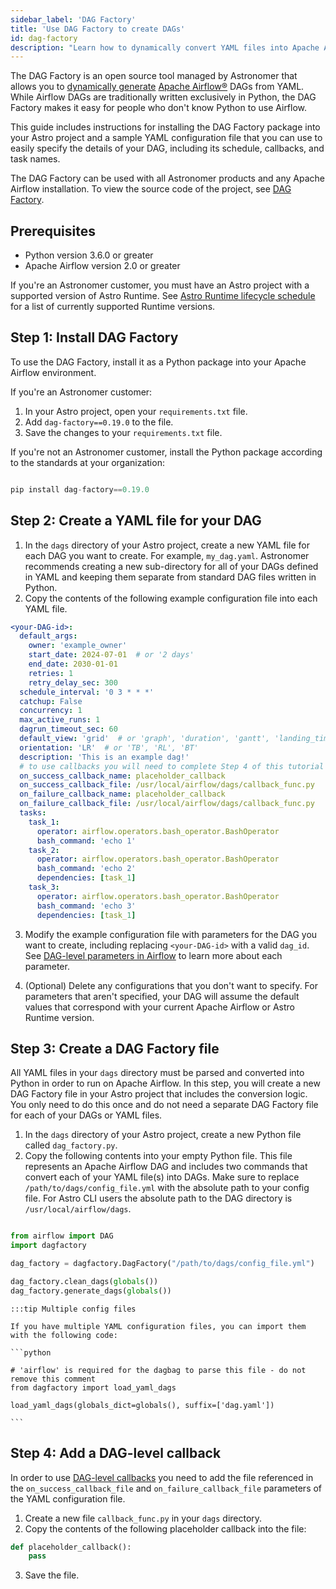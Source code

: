 ```yaml
---
sidebar_label: 'DAG Factory'
title: 'Use DAG Factory to create DAGs'
id: dag-factory
description: "Learn how to dynamically convert YAML files into Apache Airflow® DAGs with the DAG Factory, an open source project that makes creating DAGs easy."
---
```


The DAG Factory is an open source tool managed by Astronomer that allows you to [dynamically generate](dynamically-generating-dags.md) [Apache Airflow®](https://airflow.apache.org/) DAGs from YAML. While Airflow DAGs are traditionally written exclusively in Python, the DAG Factory makes it easy for people who don't know Python to use Airflow.

This guide includes instructions for installing the DAG Factory package into your Astro project and a sample YAML configuration file that you can use to easily specify the details of your DAG, including its schedule, callbacks, and task names.

The DAG Factory can be used with all Astronomer products and any Apache Airflow installation. To view the source code of the project, see [DAG Factory](https://github.com/astronomer/dag-factory).

## Prerequisites

- Python version 3.6.0 or greater
- Apache Airflow version 2.0 or greater

If you're an Astronomer customer, you must have an Astro project with a supported version of Astro Runtime. See [Astro Runtime lifecycle schedule](/astro/runtime-version-lifecycle-policy.mdx#astro-runtime-lifecycle-schedule) for a list of currently supported Runtime versions.

## Step 1: Install DAG Factory

To use the DAG Factory, install it as a Python package into your Apache Airflow environment.

If you're an Astronomer customer:

1. In your Astro project, open your `requirements.txt` file.
2. Add `dag-factory==0.19.0` to the file.
3. Save the changes to your `requirements.txt` file.

If you're not an Astronomer customer, install the Python package according to the standards at your organization:

```python

pip install dag-factory==0.19.0

```

## Step 2: Create a YAML file for your DAG

1. In the `dags` directory of your Astro project, create a new YAML file for each DAG you want to create. For example, `my_dag.yaml`. Astronomer recommends creating a new sub-directory for all of your DAGs defined in YAML and keeping them separate from standard DAG files written in Python.
2. Copy the contents of the following example configuration file into each YAML file.

```YAML
<your-DAG-id>:
  default_args:
    owner: 'example_owner'
    start_date: 2024-07-01  # or '2 days'
    end_date: 2030-01-01
    retries: 1
    retry_delay_sec: 300
  schedule_interval: '0 3 * * *'
  catchup: False
  concurrency: 1
  max_active_runs: 1
  dagrun_timeout_sec: 60
  default_view: 'grid'  # or 'graph', 'duration', 'gantt', 'landing_times' (for Run Duration in newer versions)
  orientation: 'LR'  # or 'TB', 'RL', 'BT'
  description: 'This is an example dag!'
  # to use callbacks you will need to complete Step 4 of this tutorial
  on_success_callback_name: placeholder_callback
  on_success_callback_file: /usr/local/airflow/dags/callback_func.py
  on_failure_callback_name: placeholder_callback
  on_failure_callback_file: /usr/local/airflow/dags/callback_func.py
  tasks:
    task_1:
      operator: airflow.operators.bash_operator.BashOperator
      bash_command: 'echo 1'
    task_2:
      operator: airflow.operators.bash_operator.BashOperator
      bash_command: 'echo 2'
      dependencies: [task_1]
    task_3:
      operator: airflow.operators.bash_operator.BashOperator
      bash_command: 'echo 3'
      dependencies: [task_1]

```

3. Modify the example configuration file with parameters for the DAG you want to create, including replacing `<your-DAG-id>` with a valid `dag_id`. See [DAG-level parameters in Airflow](airflow-dag-parameters.md) to learn more about each parameter.

4. (Optional) Delete any configurations that you don't want to specify. For parameters that aren't specified, your DAG will assume the default values that correspond with your current Apache Airflow or Astro Runtime version.

## Step 3: Create a DAG Factory file

All YAML files in your `dags` directory must be parsed and converted into Python in order to run on Apache Airflow. In this step, you will create a new DAG Factory file in your Astro project that includes the conversion logic. You only need to do this once and do not need a separate DAG Factory file for each of your DAGs or YAML files.

1. In the `dags` directory of your Astro project, create a new Python file called `dag_factory.py`.
2. Copy the following contents into your empty Python file. This file represents an Apache Airflow DAG and includes two commands that convert each of your YAML file(s) into DAGs. Make sure to replace `/path/to/dags/config_file.yml` with the absolute path to your config file. For Astro CLI users the absolute path to the DAG directory is `/usr/local/airflow/dags`. 

```python

from airflow import DAG
import dagfactory

dag_factory = dagfactory.DagFactory("/path/to/dags/config_file.yml")

dag_factory.clean_dags(globals())
dag_factory.generate_dags(globals())

```

    :::tip Multiple config files

    If you have multiple YAML configuration files, you can import them with the following code:

    ```python

    # 'airflow' is required for the dagbag to parse this file - do not remove this comment
    from dagfactory import load_yaml_dags

    load_yaml_dags(globals_dict=globals(), suffix=['dag.yaml'])

    ```

## Step 4: Add a DAG-level callback

In order to use [DAG-level callbacks](https://www.astronomer.io/docs/learn/error-notifications-in-airflow#airflow-callbacks) you need to add the file referenced in the `on_success_callback_file` and `on_failure_callback_file` parameters of the YAML configuration file.

1. Create a new file `callback_func.py` in your `dags` directory. 
2. Copy the contents of the following placeholder callback into the file:

```python
def placeholder_callback():
    pass
```

3. Save the file.